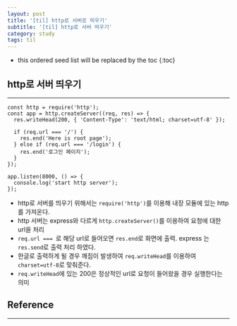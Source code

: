 ```yaml
---
layout: post
title: '[til] http로 서버로 띄우기'
subtitle: '[til] http로 서버 띄우기'
category: study
tags: til
---
```


<!-- prettier-ignore -->
* this ordered seed list will be replaced by the toc 
{:toc}

## http로 서버 띄우기

---

```
const http = require('http');
const app = http.createServer((req, res) => {
  res.writeHead(200, { 'Content-Type': 'text/html; charset=utf-8' });

  if (req.url === '/') {
    res.end('Here is root page');
  } else if (req.url === '/login') {
    res.end('로그인 페이지');
  }
});

app.listen(8000, () => {
  console.log('start http server');
});
```

- http로 서버를 띄우기 위해서는 `require('http')`를 이용해 내장 모듈에 있는 http를 가져온다.
- http 서버는 express와 다르게 `http.createServer()`를 이용하여 요청에 대한 url을 처리
- `req.url === `로 해당 url로 들어오면 `res.end`로 화면에 출력. express 는 `res.send`로 출력 처리 하였다.
- 한글로 출력하게 될 경우 깨짐이 발생하여 `req.writeHead`를 이용하여 `charset=utf-8`로 맞춰준다.
- `req.writeHead`에 있는 200은 정상적인 url로 요청이 들어왔을 경우 실행한다는 의미

## Reference

---
